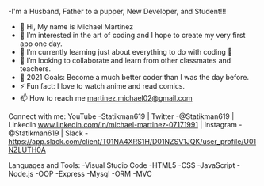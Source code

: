 -I'm a Husband, Father to a pupper, New Developer, and Student!!!

- 👋 Hi, My name is Michael Martinez
- 👀 I’m interested in the art of coding and I hope to create my very first app one day.
- 🌱 I’m currently learning just about everything to do with coding 🤣
- 👯 I’m looking to collaborate and learn from other classmates and teachers.
- 🥅 2021 Goals: Become a much better coder than I was the day before.
- ⚡ Fun fact: I love to watch anime and read comics.
- 📫 How to reach me martinez.michael02@gmail.com

Connect with me:
YouTube -Statikman619 | Twitter -@Statikman619 | LinkedIn www.linkedin.com/in/michael-martinez-07171991 | Instagram -@Statikman619 | Slack -https://app.slack.com/client/T01NA4XRS1H/D01NZSV1JQK/user_profile/U01NZLUTH0A

Languages and Tools:
-Visual Studio Code -HTML5 -CSS -JavaScript -Node.js -OOP -Express -Mysql -ORM -MVC
